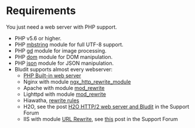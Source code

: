 # Requirements
<!-- position: 2 -->

You just need a web server with PHP support.

- PHP v5.6 or higher.
- PHP [mbstring](http://php.net/manual/en/book.mbstring.php) module for full UTF-8 support.
- PHP [gd](http://php.net/manual/en/book.image.php) module for image processing.
- PHP [dom](http://php.net/manual/en/book.dom.php) module for DOM manipulation.
- PHP [json](http://php.net/manual/en/book.json.php) module for JSON manipulation.
- Bludit supports almost every webserver:
  * [PHP Built-in web server](http://php.net/manual/en/features.commandline.webserver.php)
  * Nginx with module [ngx_http_rewrite_module](http://nginx.org/en/docs/http/ngx_http_rewrite_module.html)
  * Apache with module [mod_rewrite](http://httpd.apache.org/docs/current/mod/mod_rewrite.html)
  * Lighttpd with module [mod_rewrite](http://redmine.lighttpd.net/projects/1/wiki/docs_modrewrite)
  * Hiawatha, [rewrite rules](https://www.hiawatha-webserver.org/howto/url_rewrite_rules)
  * H2O, see the post [H2O HTTP/2 web server and Bludit](https://forum.bludit.org/viewtopic.php?f=6&t=1015) in the Support Forum
  * IIS with module [URL Rewrite](https://www.iis.net/downloads/microsoft/url-rewrite), see [this](https://forum.bludit.org/viewtopic.php?f=6&t=1420) post in the Support Forum
